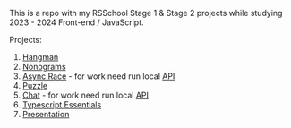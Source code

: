 This is a repo with my RSSchool Stage 1 & Stage 2 projects while studying 2023 - 2024 Front-end / JavaScript.  

Projects:  
1. [Hangman](https://yourunb.github.io/Projects-RSSchool-Frontend-2024/hangman/)
2. [Nonograms](https://yourunb.github.io/Projects-RSSchool-Frontend-2024/nonograms/)
3. [Async Race](https://yourunb.github.io/Projects-RSSchool-Frontend-2024/async-race/) - for work need run local [API](https://github.com/YourunB/async-race-api)
4. [Puzzle](https://yourunb.github.io/Projects-RSSchool-Frontend-2024/puzzle/)
5. [Chat](https://yourunb.github.io/Projects-RSSchool-Frontend-2024/fun-chat/) - for work need run local [API](https://github.com/YourunB/fun-chat-server)
6. [Typescript Essentials](https://yourunb.github.io/Projects-RSSchool-Frontend-2024/typescript-essentials/)
7. [Presentation](https://yourunb.github.io/Projects-RSSchool-Frontend-2024/presentation/)
